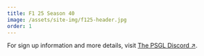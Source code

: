 ```yaml
---
title: F1 25 Season 40
image: /assets/site-img/f125-header.jpg
order: 1
---
```


<!-- **[S40 Tier Calendars](/f1/calendar)** -->

For sign up information and more details, visit <a href="https://premiersimgl.com/discord" title="Sign-up on Discord" rel="noopener" target="_blank">The PSGL Discord&nbsp;↗</a>.